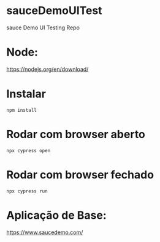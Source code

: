 # sauceDemoUITest
sauce Demo UI Testing Repo

# Node: 
https://nodejs.org/en/download/  

# Instalar
```
npm install
```

# Rodar com browser aberto
```
npx cypress open
```

# Rodar com browser fechado
```
npx cypress run
```

# Aplicação de Base:
https://www.saucedemo.com/ 

